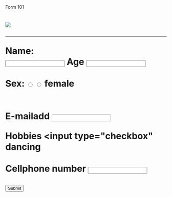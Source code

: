 <!DOCTYPE html>
<html lang="en">
<head>
  <meta charset=UTF"8">
  <meta name="viewport" content="widht=device=widht, initial-scale.8">
  <tittle>Form 101</tittle>
</head>
<body>
  <h1 align="leeminho-southkorean actor and singer"</h1>
    <img src==https://static.toiimg.com/thumb/msid-95488123,imgsize-22294,width-200,height-300,resizemode-6/95488123.jpg>
  <hr>
  <label for="name">Name:</label>
  <br>
  <input type="text" id="required surename">
  <label>Age</label>
  <input type=="text id="age" name="age">
  <br>
  <label for="address>Address:</label><br>
  <input type="text" id="address" name="address">
  <br>
  <label>Sex:</label>
  <input type="radio" id="male" name="Sex" value="Male">
  <label for="male"Male:</label>
  <input type="radio" id="female" name="sex" value="Female">
  <label>female</label>
  <br>
  <br>
  <label for="e-mailadd" </label><br><label>E-mailadd</label>
  <input type="text" id="require surename">
        
  <label for="Hobbies">Hobbies</label>
  <input type="checkbox" <label for="reading">dancing</label>
  <br>
  <br>
  <label for="cellphone number">Cellphone number</label>
  <input type="text" id=cellphonenumber name="Cellphone number"> 
  <br>
  <br>
  <input type="submit">
      </form>
  </body>
  </html>
